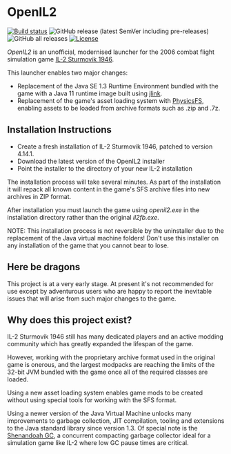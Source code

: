 # OpenIL2

[![Build status](https://ci.appveyor.com/api/projects/status/6e8s7mp6oq80p46k/branch/main?svg=true)](https://ci.appveyor.com/project/dgregory084/openil2/branch/main)
![GitHub release (latest SemVer including pre-releases)](https://img.shields.io/github/v/release/DavidGregory084/OpenIL2?include_prereleases&sort=semver)
![GitHub all releases](https://img.shields.io/github/downloads/DavidGregory084/OpenIL2/total)
[![License](https://img.shields.io/badge/license-BSD%2BPatent-blue)](https://spdx.org/licenses/BSD-2-Clause-Patent.html)

*OpenIL2* is an unofficial, modernised launcher for the 2006 combat flight simulation game [IL-2 Sturmovik 1946](https://en.wikipedia.org/wiki/IL-2_Sturmovik:_1946).

This launcher enables two major changes:

* Replacement of the Java SE 1.3 Runtime Environment bundled with the game with a Java 11 runtime image built using [jlink](https://docs.oracle.com/en/java/javase/11/tools/jlink.html).
* Replacement of the game's asset loading system with [PhysicsFS](https://icculus.org/physfs/), enabling assets to be loaded from archive formats such as .zip and .7z.

## Installation Instructions

* Create a fresh installation of IL-2 Sturmovik 1946, patched to version 4.14.1.
* Download the latest version of the OpenIL2 installer
* Point the installer to the directory of your new IL-2 installation

The installation process will take several minutes. As part of the installation it will repack all known content in the game's SFS archive files into new archives in ZIP format.

After installation you must launch the game using *openil2.exe* in the installation directory rather than the original *il2fb.exe*.

NOTE: This installation process is not reversible by the uninstaller due to the replacement of the Java virtual machine folders! Don't use this installer on any installation of the game that you cannot bear to lose.

## Here be dragons

This project is at a very early stage. At present it's not recommended for use except by adventurous users who are happy to report the inevitable issues that will arise from such major changes to the game.

## Why does this project exist?

IL-2 Sturmovik 1946 still has many dedicated players and an active modding community which has greatly expanded the lifespan of the game.

However, working with the proprietary archive format used in the original game is onerous, and the largest modpacks are reaching the limits of the 32-bit JVM bundled with the game once all of the required classes are loaded.

Using a new asset loading system enables game mods to be created without using special tools for working with the SFS format.

Using a newer version of the Java Virtual Machine unlocks many improvements to garbage collection, JIT compilation, tooling and extensions to the Java standard library since version 1.3. Of special note is the [Shenandoah GC](https://wiki.openjdk.java.net/display/shenandoah/Main), a concurrent compacting garbage collector ideal for a simulation game like IL-2 where low GC pause times are critical.

